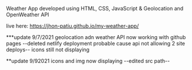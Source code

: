 Weather App developed using HTML, CSS, JavaScript & Geolocation and OpenWeather API

live here: https://jhon-patiu.github.io/my-weather-app/

***update 9/7/2021
geolocation adn weather API now working with github pages --deleted netlify deployment probable cause api not allowing 2 site deploys--
icons still not displaying

**update 9/92021
icons and img now displaying --edited src path--
